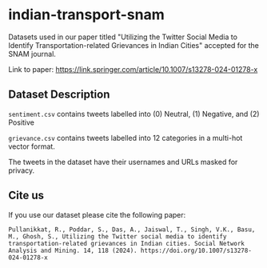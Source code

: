 # indian-transport-snam
Datasets used in our paper titled "Utilizing the Twitter Social Media to Identify Transportation-related Grievances in Indian Cities" accepted for the SNAM journal.

Link to paper: https://link.springer.com/article/10.1007/s13278-024-01278-x

## Dataset Description
```sentiment.csv``` contains tweets labelled into (0) Neutral, (1) Negative, and (2) Positive

```grievance.csv``` contains tweets labelled into 12 categories in a multi-hot vector format.

The tweets in the dataset have their usernames and URLs masked for privacy.


## Cite us
If you use our dataset please cite the following paper:
```
Pullanikkat, R., Poddar, S., Das, A., Jaiswal, T., Singh, V.K., Basu, M., Ghosh, S., Utilizing the Twitter social media to identify transportation-related grievances in Indian cities. Social Network Analysis and Mining. 14, 118 (2024). https://doi.org/10.1007/s13278-024-01278-x
```
